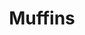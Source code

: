 ---
layout: recette-v2
categories: [recettes]
hidden: true
lang: fr
sitemap: true
title: Muffins
type: sucre
recettes:
  Nature:
    utensils:
      - tamis
      - saladier
      - fouet
      - spatule-silicone
      - moule-muffins
    yield: 6
    ingredients: 
      - nom: farine blanche
        qte: 150
        unite: gr
      - nom: levure chimique
        qte: 4
        unite: gr
      - nom: sucre glace
        qte: 120
        unite: gr
      - nom: sel
        qte: 2
        unite: gr
      - nom: oeufs 
        qte: 2
        variable: true
      - nom: huile neutre
        qte: 120
        unite: gr
      - nom: lait
        qte: 50
        unite: gr
      - nom: vanille liquide
    preconditions:
      - Préchauffer le four à 160°C
    etapes:
      - label: Préparation
        details:
        - Tamiser la farine, la levure, le sucre et le sel dans un saladier
        - Fouetter les oeufs, le lait, l'huile et l'extrait de vanille dans un autre saladier
        - Tout incorporer ensemble
        - Verser la préparation dans le moule à muffins
      - label: Cuisson
        emoji: 🔥
        details:
          - Cuire 35 minutes à 160°C
  Chocolat:
    utensils:
      - casserole
      - saladier
      - spatule-silicone
      - batteur-elec
      - moule-muffins
    yield: 6 
    ingredients: 
    - nom: oeufs 
      qte: 2
      variable: true
    - nom: poudre d'amandes
      qte: 55
      unite: gr
    - nom: beurre
      qte: 55
      unite: gr
    - nom: sucre glace
      qte: 40
      unite: gr
    - nom: chocolat noir
      qte: 100
      unite: gr
    - nom: amaretto
      qte: 10
      unite: gr
    preconditions:
      - Préchauffer le four à 180°C
      - Séparer les blancs des jaunes
    etapes:
      - label: Préparation
        details:
          - Faire fondre le chocolat et le beurre
          - Réserver 10 minutes afin que le mélange ne soit pas trop chaud
          - Incorporer la moitié du sucre
          - Incorporer les jaunes
          - Incorporer la poudre d'amandes et l'amaretto
          - Battre les blancs en neige tout en ajoutant l'autre moitié du sucre
          - Incorporer les blancs 
          - Verser la préparation dans le moule à muffins
      - label: Cuisson
        emoji: 🔥
        details:
          - Cuire 20 minutes à 180°C
  Citron:
    utensils:
      - spatule-silicone
      - saladier
      - fouet
      - moule-muffins
    yield: 6
    ingredients: 
      - nom: oeufs 
        qte: 2
        variable: true
      - nom: farine blanche
        qte: 100
        unite: gr
      - nom: beurre
        qte: 110
        unite: gr
      - nom: sucre glace
        qte: 120
        unite: gr
      - nom: zestes de citron
        qte: 1
        unite: cuillère à café
      - nom: jus de citron
        qte: 20
        unite: gr
    preconditions:
      - Préchauffer le four à 180°C
    etapes:
      - label: Préparation
        details:
          - Mélanger le sucre glace, le beurre fondu et les zestes de citron à l'aide d'une spatule silicone
          - Incorporer la farine en deux fois
          - Dans un autre saladier fouetter les oeufs et le jus de citron
          - Tout mélanger au fouet
          - Verser la préparation dans le moule à muffins
      - label: Cuisson
        emoji: 🔥
        details: 
          - Cuire 20 minutes à 180°C
---